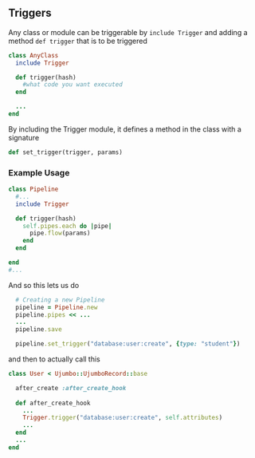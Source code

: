 ## Triggers

Any class or module can be triggerable by `include Trigger` and adding a method `def trigger` that is to be triggered

```ruby
class AnyClass
  include Trigger

  def trigger(hash)
    #what code you want executed
  end

  ...
end
```

By including the Trigger module, it defines a method in the class with a signature

```ruby
def set_trigger(trigger, params)
```

### Example Usage

```ruby
class Pipeline
  #...
  include Trigger

  def trigger(hash)
    self.pipes.each do |pipe|
      pipe.flow(params)
    end
  end

end
#...
```

And so this lets us do

```ruby
  # Creating a new Pipeline
  pipeline = Pipeline.new
  pipeline.pipes << ...
  ...
  pipeline.save

  pipeline.set_trigger("database:user:create", {type: "student"})
```

and then to actually call this

```ruby
class User < Ujumbo::UjumboRecord::base

  after_create :after_create_hook
  
  def after_create_hook
    ...
    Trigger.trigger("database:user:create", self.attributes)
    ...
  end
  ...
end
```